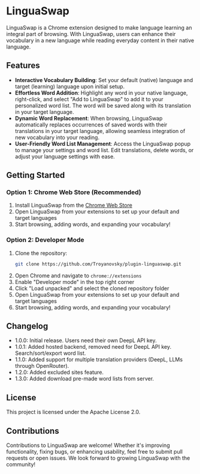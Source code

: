 # LinguaSwap

LinguaSwap is a Chrome extension designed to make language learning an integral part of browsing. With LinguaSwap, users can enhance their vocabulary in a new language while reading everyday content in their native language.

## Features

- **Interactive Vocabulary Building**: Set your default (native) language and target (learning) language upon initial setup.
- **Effortless Word Addition**: Highlight any word in your native language, right-click, and select "Add to LinguaSwap" to add it to your personalized word list. The word will be saved along with its translation in your target language.
- **Dynamic Word Replacement**: When browsing, LinguaSwap automatically replaces occurrences of saved words with their translations in your target language, allowing seamless integration of new vocabulary into your reading.
- **User-Friendly Word List Management**: Access the LinguaSwap popup to manage your settings and word list. Edit translations, delete words, or adjust your language settings with ease.

## Getting Started

### Option 1: Chrome Web Store (Recommended)
1. Install LinguaSwap from the [Chrome Web Store](https://chromewebstore.google.com/detail/linguaswap/alccaibaldgnhnfbooofkmdljijcemie?utm_source=github)
2. Open LinguaSwap from your extensions to set up your default and target languages
3. Start browsing, adding words, and expanding your vocabulary!

### Option 2: Developer Mode
1. Clone the repository:
   ```bash
   git clone https://github.com/Troyanovsky/plugin-linguaswap.git
   ```
2. Open Chrome and navigate to `chrome://extensions`
3. Enable "Developer mode" in the top right corner
4. Click "Load unpacked" and select the cloned repository folder
5. Open LinguaSwap from your extensions to set up your default and target languages
6. Start browsing, adding words, and expanding your vocabulary!

## Changelog
- 1.0.0: Initial release. Users need their own DeepL API key.
- 1.0.1: Added hosted backend, removed need for DeepL API key. Search/sort/export word list.
- 1.1.0: Added support for multiple translation providers (DeepL, LLMs through OpenRouter).
- 1.2.0: Added excluded sites feature.
- 1.3.0: Added download pre-made word lists from server.

## License

This project is licensed under the Apache License 2.0.

## Contributions

Contributions to LinguaSwap are welcome! Whether it's improving functionality, fixing bugs, or enhancing usability, feel free to submit pull requests or open issues. We look forward to growing LinguaSwap with the community!

